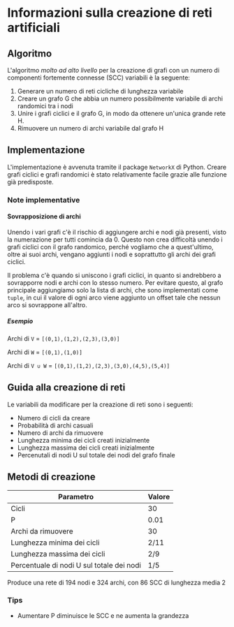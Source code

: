 # Informazioni sulla creazione di reti artificiali

## Algoritmo

L'algoritmo _molto ad alto livello_ per la creazione di grafi con un numero di componenti fortemente connesse (SCC) variabili è la seguente:

1. Generare un numero di reti cicliche di lunghezza variabile
2. Creare un grafo G che abbia un numero possibilmente variabile di archi randomici tra i nodi
3. Unire i grafi ciclici e il grafo G, in modo da ottenere un'unica grande rete H.
4. Rimuovere un numero di archi variabile dal grafo H

## Implementazione

L'implementazione è avvenuta tramite il package `NetworkX` di Python. Creare grafi ciclici e grafi randomici è stato relativamente facile grazie alle funzione già predisposte.

### Note implementative

#### Sovrapposizione di archi

Unendo i vari grafi c'è il rischio di aggiungere archi e nodi già presenti, visto la numerazione per tutti comincia da 0. Questo non crea difficoltà unendo i grafi ciclici con il grafo randomico, perché vogliamo che a quest'ultimo, oltre ai suoi archi, vengano aggiunti i nodi e soprattutto gli archi dei grafi ciclici.

Il problema c'è quando si uniscono i grafi ciclici, in quanto si andrebbero a sovrapporre nodi e archi con lo stesso numero. Per evitare questo, al grafo principale aggiungiamo solo la lista di archi, che sono implementati come `tuple`, in cui il valore di ogni arco viene aggiunto un offset tale che nessun arco si sovrappone all'altro.

##### Esempio

Archi di `V` = `[(0,1),(1,2),(2,3),(3,0)]`

Archi di `W` = `[(0,1),(1,0)]`

Archi di `V ∪ W` = `[(0,1),(1,2),(2,3),(3,0),(4,5),(5,4)]`

## Guida alla creazione di reti

Le variabili da modificare per la creazione di reti sono i seguenti:

- Numero di cicli da creare
- Probabilità di archi casuali
- Numero di archi da rimuovere
- Lunghezza minima dei cicli creati inizialmente
- Lunghezza massima dei cicli creati inizialmente
- Percenutali di nodi U sul totale dei nodi del grafo finale

## Metodi di creazione

| Parametro                                 | Valore |
|-------------------------------------------|--------|
| Cicli                                     | 30     |
| P                                         | 0.01   |
| Archi da rimuovere                        | 30     |
| Lunghezza minima dei cicli                | 2/11   |
| Lunghezza massima dei cicli               | 2/9    |
| Percentuale di nodi U sul totale dei nodi | 1/5    |

Produce una rete di 194 nodi e 324 archi, con 86 SCC di lunghezza media 2

### Tips

- Aumentare P diminuisce le SCC e ne aumenta la grandezza
